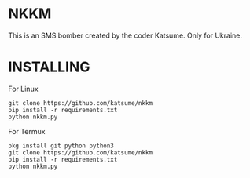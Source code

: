 # NKKM
This is an SMS bomber created by the coder Katsume. Only for Ukraine.

# INSTALLING
For Linux
```
git clone https://github.com/katsume/nkkm
pip install -r requirements.txt
python nkkm.py
```
For Termux
```
pkg install git python python3
git clone https://github.com/katsume/nkkm
pip install -r requirements.txt
python nkkm.py
```